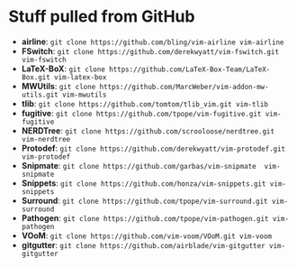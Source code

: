 # Stuff pulled from GitHub

* **airline**:       `git clone https://github.com/bling/vim-airline vim-airline`
* **FSwitch**:       `git clone https://github.com/derekwyatt/vim-fswitch.git vim-fswitch`
* **LaTeX-BoX**:     `git clone https://github.com/LaTeX-Box-Team/LaTeX-Box.git vim-latex-box`
* **MWUtils**:       `git clone https://github.com/MarcWeber/vim-addon-mw-utils.git vim-mwutils`
* **tlib**:          `git clone https://github.com/tomtom/tlib_vim.git vim-tlib`
* **fugitive**:      `git clone https://github.com/tpope/vim-fugitive.git vim-fugitive`
* **NERDTree**:      `git clone https://github.com/scrooloose/nerdtree.git vim-nerdtree`
* **Protodef**:      `git clone https://github.com/derekwyatt/vim-protodef.git vim-protodef`
* **Snipmate**:      `git clone https://github.com/garbas/vim-snipmate  vim-snipmate`
* **Snippets**:      `git clone https://github.com/honza/vim-snippets.git vim-snippets`
* **Surround**:      `git clone https://github.com/tpope/vim-surround.git vim-surround`
* **Pathogen**:      `git clone https://github.com/tpope/vim-pathogen.git vim-pathogen`
* **VOoM**:          `git clone https://github.com/vim-voom/VOoM.git vim-voom`
* **gitgutter**:     `git clone https://github.com/airblade/vim-gitgutter vim-gitgutter`
